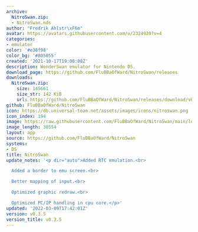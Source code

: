 ```yaml
---
archive:
  NitroSwan.zip:
  - NitroSwan.nds
author: "Fredrik Ahlstr\xF6m"
avatar: https://avatars.githubusercontent.com/u/2324920?v=4
categories:
- emulator
color: '#e38f98'
color_bg: '#805055'
created: '2021-10-17T19:00:08Z'
description: WonderSwan emulator for Nintendo DS.
download_page: https://github.com/FluBBaOfWard/NitroSwan/releases
downloads:
  NitroSwan.zip:
    size: 145661
    size_str: 142 KiB
    url: https://github.com/FluBBaOfWard/NitroSwan/releases/download/v0.3.5/NitroSwan.zip
github: FluBBaOfWard/NitroSwan
icon: https://db.universal-team.net/assets/images/icons/nitroswan.png
icon_index: 194
image: https://raw.githubusercontent.com/FluBBaOfWard/NitroSwan/main/logo.png
image_length: 38554
layout: app
source: https://github.com/FluBBaOfWard/NitroSwan
systems:
- DS
title: NitroSwan
update_notes: '<p dir="auto">Added RTC emulation.<br>

  Added a border to emu screen.<br>

  Better mapping of input.<br>

  Optimized graphic redraw.<br>

  Optimized PC/IP handling in cpu core.</p>'
updated: '2022-03-09T17:42:01Z'
version: v0.3.5
version_title: v0.3.5
---
```

